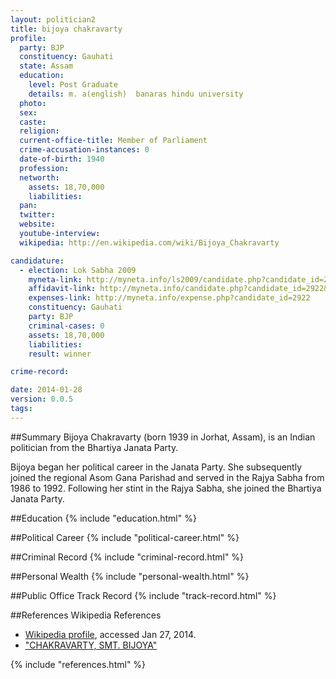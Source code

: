 ```yaml
---
layout: politician2
title: bijoya chakravarty
profile: 
  party: BJP
  constituency: Gauhati
  state: Assam
  education: 
    level: Post Graduate
    details: m. a(english)  banaras hindu university
  photo: 
  sex: 
  caste: 
  religion: 
  current-office-title: Member of Parliament
  crime-accusation-instances: 0
  date-of-birth: 1940
  profession: 
  networth: 
    assets: 18,70,000
    liabilities: 
  pan: 
  twitter: 
  website: 
  youtube-interview: 
  wikipedia: http://en.wikipedia.com/wiki/Bijoya_Chakravarty

candidature: 
  - election: Lok Sabha 2009
    myneta-link: http://myneta.info/ls2009/candidate.php?candidate_id=2922
    affidavit-link: http://myneta.info/candidate.php?candidate_id=2922&scan=original
    expenses-link: http://myneta.info/expense.php?candidate_id=2922
    constituency: Gauhati 
    party: BJP
    criminal-cases: 0
    assets: 18,70,000
    liabilities: 
    result: winner 

crime-record: 

date: 2014-01-28
version: 0.0.5
tags: 
---
```

##Summary
Bijoya Chakravarty (born 1939 in Jorhat, Assam), is an Indian politician from the Bhartiya Janata Party.

Bijoya began her political career in the Janata Party. She subsequently joined the regional Asom Gana Parishad and served in the Rajya Sabha from 1986 to 1992. Following her stint in the Rajya Sabha, she joined the Bhartiya Janata Party.


##Education
{% include "education.html" %}


##Political Career
{% include "political-career.html" %}


##Criminal Record
{% include "criminal-record.html" %}


##Personal Wealth
{% include "personal-wealth.html" %}


##Public Office Track Record
{% include "track-record.html" %}


##References
Wikipedia References
- [Wikipedia profile]({{page.profile.wikipedia}}), accessed Jan 27, 2014.
- ["CHAKRAVARTY, SMT. BIJOYA"][wiki1]

[wiki1]: http://parliamentofindia.nic.in/ls/lok13/biodata/13AS07.htm


{% include "references.html" %}